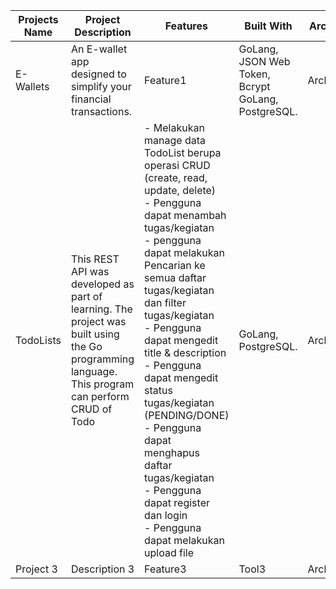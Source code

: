 <div style="overflow-x: auto; white-space: nowrap;">

| Projects Name | Project Description                                                                                                                             | Features                                                                                                                                                                                                                                                                                                                                                                                                                                                                                            | Built With                                         | Architecture  | Source Code |
|---------------|-------------------------------------------------------------------------------------------------------------------------------------------------|-----------------------------------------------------------------------------------------------------------------------------------------------------------------------------------------------------------------------------------------------------------------------------------------------------------------------------------------------------------------------------------------------------------------------------------------------------------------------------------------------------|----------------------------------------------------|---------------|-------------|
| E-Wallets     | An E-wallet app designed to simplify your financial transactions.                                                                               | Feature1                                                                                                                                                                                                                                                                                                                                                                                                                                                                                            | GoLang, JSON Web Token, Bcrypt GoLang, PostgreSQL. | Architecture1 | [Link](#)   |
| TodoLists     | This REST API was developed as part of learning. The project was built using the Go programming language. This program can perform CRUD of Todo | - Melakukan manage data TodoList berupa operasi CRUD (create, read, update, delete)<br> - Pengguna dapat menambah tugas/kegiatan<br> - pengguna dapat melakukan Pencarian ke semua daftar tugas/kegiatan dan filter tugas/kegiatan<br> - Pengguna dapat mengedit title & description<br> - Pengguna dapat mengedit status tugas/kegiatan (PENDING/DONE)<br> - Pengguna dapat menghapus daftar tugas/kegiatan<br> - Pengguna dapat register dan login<br> - Pengguna dapat melakukan upload file<br> | GoLang, PostgreSQL.                                | Architecture2 | [Link](#)   |
| Project 3     | Description 3                                                                                                                                   | Feature3                                                                                                                                                                                                                                                                                                                                                                                                                                                                                            | Tool3                                              | Architecture3 | [Link](#)   |

</div>
